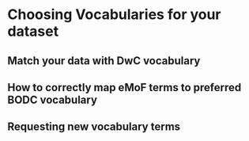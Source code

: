 # Choosing Vocabularies for your dataset

## Match your data with DwC vocabulary 

## How to correctly map eMoF terms to preferred BODC vocabulary

## Requesting new vocabulary terms

